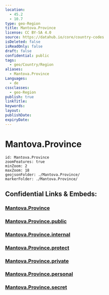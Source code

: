 ```yaml
---
location:
  - 45.2
  - 10.7
type: geo-Region
title: Mantova.Province
license: CC BY-SA 4.0
source: https://datahub.io/core/country-codes
isDeleted: false
isReadOnly: false
draft: false
confidential: public
tags:
  - geo/Country/Region
aliases:
  - Mantova.Province
Languages:
  - de
cssclasses:
  - geo-Region
publish: true
linkTitle:
keywords:
layout:
publishDate:
expiryDate:
---
```


# Mantova.Province

```leaflet
id: Mantova.Province
zoomFeatures: true 
minZoom: 2 
maxZoom: 18
geojsonFolder: ./Mantova.Province/
markerFolder: ./Mantova.Province/
```


## Confidential Links & Embeds: 

### [Mantova.Province](/_Standards/Earth/Continent/Europe/Europe~South/Italy/regions~Italy/Lombardy/Mantova.Province.md) 

### [Mantova.Province.public](/_public/Earth/Continent/Europe/Europe~South/Italy/regions~Italy/Lombardy/Mantova.Province.public.md) 

### [Mantova.Province.internal](/_internal/Earth/Continent/Europe/Europe~South/Italy/regions~Italy/Lombardy/Mantova.Province.internal.md) 

### [Mantova.Province.protect](/_protect/Earth/Continent/Europe/Europe~South/Italy/regions~Italy/Lombardy/Mantova.Province.protect.md) 

### [Mantova.Province.private](/_private/Earth/Continent/Europe/Europe~South/Italy/regions~Italy/Lombardy/Mantova.Province.private.md) 

### [Mantova.Province.personal](/_personal/Earth/Continent/Europe/Europe~South/Italy/regions~Italy/Lombardy/Mantova.Province.personal.md) 

### [Mantova.Province.secret](/_secret/Earth/Continent/Europe/Europe~South/Italy/regions~Italy/Lombardy/Mantova.Province.secret.md)

